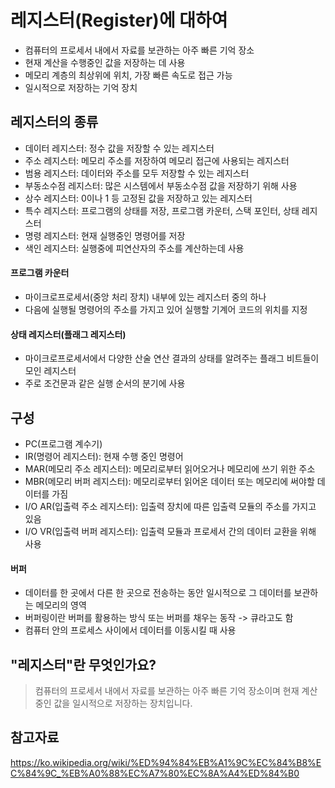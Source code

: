 레지스터(Register)에 대하여
==============
- 컴퓨터의 프로세서 내에서 자료를 보관하는 아주 빠른 기억 장소
- 현재 계산을 수행중인 값을 저장하는 데 사용
- 메모리 계층의 최상위에 위치, 가장 빠른 속도로 접근 가능
- 일시적으로 저장하는 기억 장치

레지스터의 종류
------------
- 데이터 레지스터: 정수 값을 저장할 수 있는 레지스터
- 주소 레지스터: 메모리 주소를 저장하여 메모리 접근에 사용되는 레지스터
- 범용 레지스터: 데이터와 주소를 모두 저장할 수 있는 레지스터
- 부동소수점 레지스터: 많은 시스템에서 부동소수점 값을 저장하기 위해 사용
- 상수 레지스터: 0이나 1 등 고정된 값을 저장하고 있는 레지스터
- 특수 레지스터: 프로그램의 상태를 저장, 프로그램 카운터, 스택 포인터, 상태 레지스터
- 명령 레지스터: 현재 실행중인 명령어를 저장
- 색인 레지스터: 실행중에 피연산자의 주소를 계산하는데 사용
#### 프로그램 카운터
- 마이크로프로세서(중앙 처리 장치) 내부에 있는 레지스터 중의 하나
- 다음에 실행될 명령어의 주소를 가지고 있어 실행할 기계어 코드의 위치를 지정

#### 상태 레지스터(플래그 레지스터)
- 마이크로프로세서에서 다양한 산술 연산 결과의 상태를 알려주는 플래그 비트들이 모인 레지스터
- 주로 조건문과 같은 실행 순서의 분기에 사용

구성
----------------
- PC(프로그램 계수기)
- IR(명령어 레지스터): 현재 수행 중인 명령어
- MAR(메모리 주소 레지스터): 메모리로부터 읽어오거나 메모리에 쓰기 위한 주소
- MBR(메모리 버퍼 레지스터): 메모리로부터 읽어온 데이터 또는 메모리에 써야할 데이터를 가짐
- I/O AR(입출력 주소 레지스터): 입출력 장치에 따른 입출력 모듈의 주소를 가지고 있음
- I/O VR(입출력 버퍼 레지스터): 입출력 모듈과 프로세서 간의 데이터 교환을 위해 사용

#### 버퍼
- 데이터를 한 곳에서 다른 한 곳으로 전송하는 동안 일시적으로 그 데이터를 보관하는 메모리의 영역
- 버퍼링이란 버퍼를 활용하는 방식 또는 버퍼를 채우는 동작  -> 큐라고도 함
- 컴퓨터 안의 프로세스 사이에서 데이터를 이동시킬 때 사용

"레지스터"란 무엇인가요?
-------------
> 컴퓨터의 프로세서 내에서 자료를 보관하는 아주 빠른 기억 장소이며 현재 계산중인 값을 일시적으로 저장하는 장치입니다.

참고자료
----------------
https://ko.wikipedia.org/wiki/%ED%94%84%EB%A1%9C%EC%84%B8%EC%84%9C_%EB%A0%88%EC%A7%80%EC%8A%A4%ED%84%B0